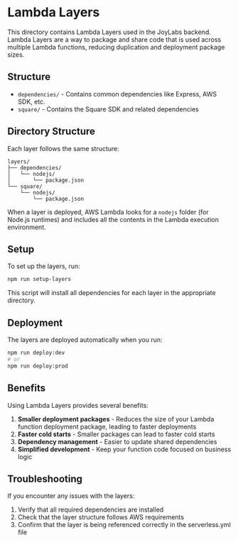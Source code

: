 # Lambda Layers

This directory contains Lambda Layers used in the JoyLabs backend. Lambda Layers are a way to package and share code that is used across multiple Lambda functions, reducing duplication and deployment package sizes.

## Structure

- `dependencies/` - Contains common dependencies like Express, AWS SDK, etc.
- `square/` - Contains the Square SDK and related dependencies

## Directory Structure

Each layer follows the same structure:

```
layers/
├── dependencies/
│   └── nodejs/
│       └── package.json
└── square/
    └── nodejs/
        └── package.json
```

When a layer is deployed, AWS Lambda looks for a `nodejs` folder (for Node.js runtimes) and includes all the contents in the Lambda execution environment.

## Setup

To set up the layers, run:

```bash
npm run setup-layers
```

This script will install all dependencies for each layer in the appropriate directory.

## Deployment

The layers are deployed automatically when you run:

```bash
npm run deploy:dev
# or
npm run deploy:prod
```

## Benefits

Using Lambda Layers provides several benefits:

1. **Smaller deployment packages** - Reduces the size of your Lambda function deployment package, leading to faster deployments
2. **Faster cold starts** - Smaller packages can lead to faster cold starts
3. **Dependency management** - Easier to update shared dependencies
4. **Simplified development** - Keep your function code focused on business logic

## Troubleshooting

If you encounter any issues with the layers:

1. Verify that all required dependencies are installed
2. Check that the layer structure follows AWS requirements
3. Confirm that the layer is being referenced correctly in the serverless.yml file 